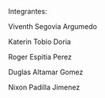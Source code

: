 Integrantes:

Viventh Segovia Argumedo

Katerin Tobio Doria

Roger Espitia Perez

Duglas Altamar Gomez

Nixon Padilla Jimenez
